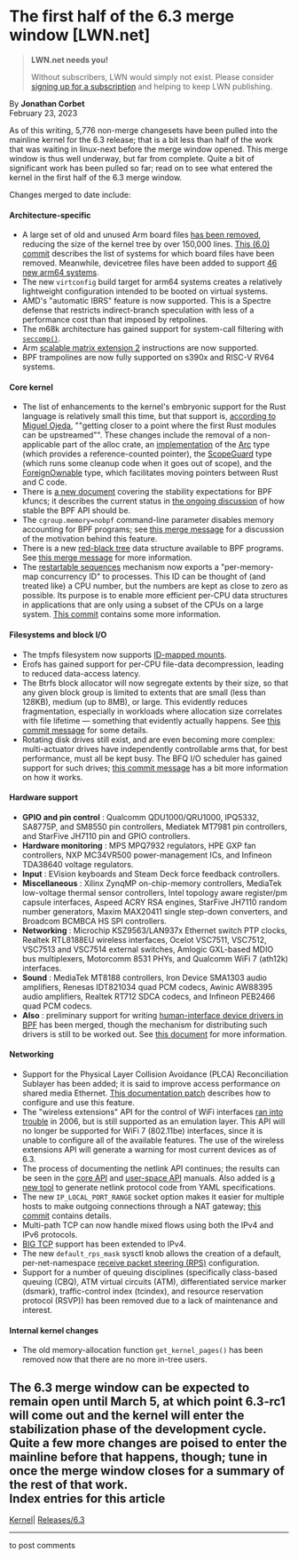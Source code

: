 # The first half of the 6.3 merge window [LWN.net]

> **LWN.net needs you!**
> 
> Without subscribers, LWN would simply not exist. Please consider [signing up for a subscription](/Promo/nst-nag2/subscribe) and helping to keep LWN publishing. 

By **Jonathan Corbet**  
February 23, 2023 

As of this writing, 5,776 non-merge changesets have been pulled into the mainline kernel for the 6.3 release; that is a bit less than half of the work that was waiting in linux-next before the merge window opened. This merge window is thus well underway, but far from complete. Quite a bit of significant work has been pulled so far; read on to see what entered the kernel in the first half of the 6.3 merge window. 

Changes merged to date include: 

#### Architecture-specific

  * A large set of old and unused Arm board files [has been removed](https://git.kernel.org/linus/ff0c7e18629b), reducing the size of the kernel tree by over 150,000 lines. [This (6.0) commit](https://git.kernel.org/linus/7d0d3fa7339e) describes the list of systems for which board files have been removed. Meanwhile, devicetree files have been added to support [46 new arm64 systems](https://git.kernel.org/linus/950b6662e26e). 
  * The new `virtconfig` build target for arm64 systems creates a relatively lightweight configuration intended to be booted on virtual systems. 
  * AMD's "automatic IBRS" feature is now supported. This is a Spectre defense that restricts indirect-branch speculation with less of a performance cost than that imposed by retpolines. 
  * The m68k architecture has gained support for system-call filtering with [`seccomp()`](https://man7.org/linux/man-pages/man2/seccomp.2.html). 
  * Arm [scalable matrix extension 2](https://docs.kernel.org/arm64/sme.html) instructions are now supported. 
  * BPF trampolines are now fully supported on s390x and RISC-V RV64 systems. 



#### Core kernel

  * The list of enhancements to the kernel's embryonic support for the Rust language is relatively small this time, but that support is, [according to Miguel Ojeda](/ml/linux-kernel/20230212183249.162376-1-ojeda@kernel.org/), ""getting closer to a point where the first Rust modules can be upstreamed"". These changes include the removal of a non-applicable part of the alloc crate, an [implementation](https://git.kernel.org/linus/9dc043655003) of the [Arc](https://doc.rust-lang.org/std/sync/struct.Arc.html) type (which provides a reference-counted pointer), the [ScopeGuard](https://git.kernel.org/linus/4d4692a2ff83) type (which runs some cleanup code when it goes out of scope), and the [ForeignOwnable](https://git.kernel.org/linus/0fc4424d24a2) type, which facilitates moving pointers between Rust and C code. 
  * There is [a new document](https://git.kernel.org/linus/16c294a6aad8) covering the stability expectations for BPF kfuncs; it describes the current status in [the ongoing discussion](/Articles/921088/) of how stable the BPF API should be. 
  * The `cgroup.memory=nobpf` command-line parameter disables memory accounting for BPF programs; see [this merge message](https://git.kernel.org/linus/ab86cf337a5b) for a discussion of the motivation behind this feature. 
  * There is a new [red-black tree](/Articles/500355/) data structure available to BPF programs. See [this merge message](https://git.kernel.org/linus/c8ea09974f33) for more information. 
  * The [restartable sequences](/Articles/883104/) mechanism now exports a "per-memory-map concurrency ID" to processes. This ID can be thought of (and treated like) a CPU number, but the numbers are kept as close to zero as possible. Its purpose is to enable more efficient per-CPU data structures in applications that are only using a subset of the CPUs on a large system. [This commit](https://git.kernel.org/linus/af7f588d8f73) contains some more information. 



#### Filesystems and block I/O

  * The tmpfs filesystem now supports [ID-mapped mounts](/Articles/896255/). 
  * Erofs has gained support for per-CPU file-data decompression, leading to reduced data-access latency. 
  * The Btrfs block allocator will now segregate extents by their size, so that any given block group is limited to extents that are small (less than 128KB), medium (up to 8MB), or large. This evidently reduces fragmentation, especially in workloads where allocation size correlates with file lifetime — something that evidently actually happens. See [this commit message](https://git.kernel.org/linus/52bb7a2166af) for some details. 
  * Rotating disk drives still exist, and are even becoming more complex: multi-actuator drives have independently controllable arms that, for best performance, must all be kept busy. The BFQ I/O scheduler has gained support for such drives; [this commit message](https://git.kernel.org/linus/9778369a2d6c) has a bit more information on how it works. 



#### Hardware support

  * **GPIO and pin control** : Qualcomm QDU1000/QRU1000, IPQ5332, SA8775P, and SM8550 pin controllers, Mediatek MT7981 pin controllers, and StarFive JH7110 pin and GPIO controllers. 
  * **Hardware monitoring** : MPS MPQ7932 regulators, HPE GXP fan controllers, NXP MC34VR500 power-management ICs, and Infineon TDA38640 voltage regulators. 
  * **Input** : EVision keyboards and Steam Deck force feedback controllers. 
  * **Miscellaneous** : Xilinx ZynqMP on-chip-memory controllers, MediaTek low-voltage thermal sensor controllers, Intel topology aware register/pm capsule interfaces, Aspeed ACRY RSA engines, StarFive JH7110 random number generators, Maxim MAX20411 single step-down converters, and Broadcom BCMBCA HS SPI controllers. 
  * **Networking** : Microchip KSZ9563/LAN937x Ethernet switch PTP clocks, Realtek RTL8188EU wireless interfaces, Ocelot VSC7511, VSC7512, VSC7513 and VSC7514 external switches, Amlogic GXL-based MDIO bus multiplexers, Motorcomm 8531 PHYs, and Qualcomm WiFi 7 (ath12k) interfaces. 
  * **Sound** : MediaTek MT8188 controllers, Iron Device SMA1303 audio amplifiers, Renesas IDT821034 quad PCM codecs, Awinic AW88395 audio amplifiers, Realtek RT712 SDCA codecs, and Infineon PEB2466 quad PCM codecs. 
  * **Also** : preliminary support for writing [human-interface device drivers in BPF](/Articles/909109/) has been merged, though the mechanism for distributing such drivers is still to be worked out. See [this document](https://docs.kernel.org/next/hid/hid-bpf.html) for more information. 



#### Networking

  * Support for the Physical Layer Collision Avoidance (PLCA) Reconciliation Sublayer has been added; it is said to improve access performance on shared media Ethernet. [This documentation patch](https://git.kernel.org/linus/8580e16c28f3) describes how to configure and use this feature. 
  * The "wireless extensions" API for the control of WiFi interfaces [ran into trouble](/Articles/202838/) in 2006, but is still supported as an emulation layer. This API will no longer be supported for WiFi 7 (802.11be) interfaces, since it is unable to configure all of the available features. The use of the wireless extensions API will generate a warning for most current devices as of 6.3. 
  * The process of documenting the netlink API continues; the results can be seen in the [core API](https://docs.kernel.org/next/core-api/netlink.html) and [user-space API](https://www.kernel.org/doc/html/next/userspace-api/netlink/) manuals. Also added is [a new tool](https://git.kernel.org/linus/be5bea1cc0bf) to generate netlink protocol code from YAML specifications. 
  * The new `IP_LOCAL_PORT_RANGE` socket option makes it easier for multiple hosts to make outgoing connections through a NAT gateway; [this commit](https://git.kernel.org/linus/91d0b78c5177) contains details. 
  * Multi-path TCP can now handle mixed flows using both the IPv4 and IPv6 protocols. 
  * [BIG TCP](/Articles/884104/) support has been extended to IPv4. 
  * The new `default_rps_mask` sysctl knob allows the creation of a default, per-net-namespace [receive packet steering (RPS)](https://www.kernel.org/doc/html/latest/networking/scaling.html?highlight=rps#rps-receive-packet-steering) configuration. 
  * Support for a number of queuing disciplines (specifically class-based queuing (CBQ), ATM virtual circuits (ATM), differentiated service marker (dsmark), traffic-control index (tcindex), and resource reservation protocol (RSVP)) has been removed due to a lack of maintenance and interest. 



#### Internal kernel changes

  * The old memory-allocation function `get_kernel_pages()` has been removed now that there are no more in-tree users. 



The 6.3 merge window can be expected to remain open until March 5, at which point 6.3-rc1 will come out and the kernel will enter the stabilization phase of the development cycle. Quite a few more changes are poised to enter the mainline before that happens, though; tune in once the merge window closes for a summary of the rest of that work.  
Index entries for this article  
---  
[Kernel](/Kernel/Index)| [Releases/6.3](/Kernel/Index#Releases-6.3)  
  


* * *

to post comments 
